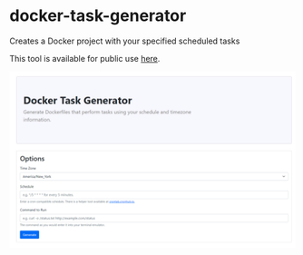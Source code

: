 # docker-task-generator
Creates a Docker project with your specified scheduled tasks

This tool is available for public use [here](http://scheduled-task.jonathan-cooper.com/).

![screenshot](screenshot.png)
